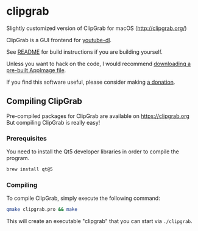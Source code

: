 # clipgrab

Slightly customized version of ClipGrab for macOS (http://clipgrab.org/)

ClipGrab is a GUI frontend for [youtube-dl](https://youtube-dl.org).

See [README](https://github.com/FreedomBen/clipgrab/blob/master/README) for build instructions if you are building yourself.

Unless you want to hack on the code, I would recommend [downloading a pre-built AppImage file](https://clipgrab.org/).

If you find this software useful, please consider making [a donation](https://clipgrab.org/donate).

## Compiling ClipGrab

Pre-compiled packages for ClipGrab are available on https://clipgrab.org
But compiling ClipGrab is really easy!


### Prerequisites

You need to install the Qt5 developer libraries in order to compile the program.

```sh
brew install qt@5
```

### Compiling

To compile ClipGrab, simply execute the following command:

```sh
qmake clipgrab.pro && make
```

This will create an executable "clipgrab" that you can start via `./clipgrab`.
